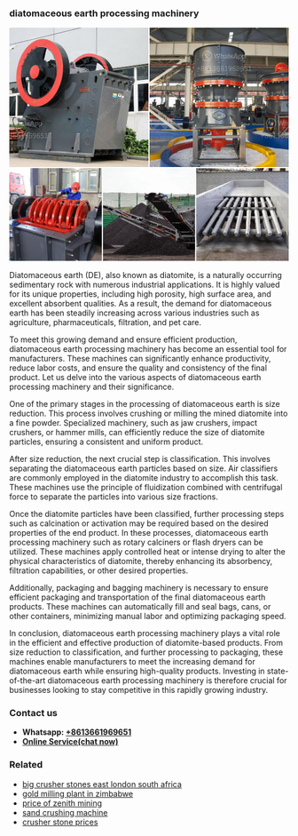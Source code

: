 <h3>diatomaceous earth processing machinery</h3><img src='1702953183.jpg' alt=''><p>Diatomaceous earth (DE), also known as diatomite, is a naturally occurring sedimentary rock with numerous industrial applications. It is highly valued for its unique properties, including high porosity, high surface area, and excellent absorbent qualities. As a result, the demand for diatomaceous earth has been steadily increasing across various industries such as agriculture, pharmaceuticals, filtration, and pet care.</p><p>To meet this growing demand and ensure efficient production, diatomaceous earth processing machinery has become an essential tool for manufacturers. These machines can significantly enhance productivity, reduce labor costs, and ensure the quality and consistency of the final product. Let us delve into the various aspects of diatomaceous earth processing machinery and their significance.</p><p>One of the primary stages in the processing of diatomaceous earth is size reduction. This process involves crushing or milling the mined diatomite into a fine powder. Specialized machinery, such as jaw crushers, impact crushers, or hammer mills, can efficiently reduce the size of diatomite particles, ensuring a consistent and uniform product.</p><p>After size reduction, the next crucial step is classification. This involves separating the diatomaceous earth particles based on size. Air classifiers are commonly employed in the diatomite industry to accomplish this task. These machines use the principle of fluidization combined with centrifugal force to separate the particles into various size fractions.</p><p>Once the diatomite particles have been classified, further processing steps such as calcination or activation may be required based on the desired properties of the end product. In these processes, diatomaceous earth processing machinery such as rotary calciners or flash dryers can be utilized. These machines apply controlled heat or intense drying to alter the physical characteristics of diatomite, thereby enhancing its absorbency, filtration capabilities, or other desired properties.</p><p>Additionally, packaging and bagging machinery is necessary to ensure efficient packaging and transportation of the final diatomaceous earth products. These machines can automatically fill and seal bags, cans, or other containers, minimizing manual labor and optimizing packaging speed.</p><p>In conclusion, diatomaceous earth processing machinery plays a vital role in the efficient and effective production of diatomite-based products. From size reduction to classification, and further processing to packaging, these machines enable manufacturers to meet the increasing demand for diatomaceous earth while ensuring high-quality products. Investing in state-of-the-art diatomaceous earth processing machinery is therefore crucial for businesses looking to stay competitive in this rapidly growing industry.</p><h3>Contact us</h3><ul><li><strong>Whatsapp:&nbsp;<a href="https://wa.me/8613661969651">+8613661969651</a></strong></li><li><a href="https://swt.shibang-china.com/?git&amp;zhl&amp;diatomaceous earth processing machinery"><strong>Online Service(chat now)</strong></a></li></ul><h3>Related</h3><ul><li><a href='big crusher stones east london south africa.md'>big crusher stones east london south africa</a></li><li><a href='gold milling plant in zimbabwe.md'>gold milling plant in zimbabwe</a></li><li><a href='price of zenith mining.md'>price of zenith mining</a></li><li><a href='sand crushing machine.md'>sand crushing machine</a></li><li><a href='crusher stone prices.md'>crusher stone prices</a></li></ul>